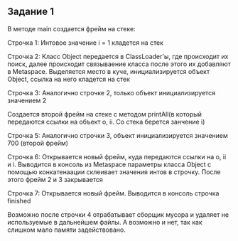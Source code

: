 ## Задание 1
В методе main создается фрейм на стеке:

Строчка 1: Интовое значение i = 1 кладется на стек

Строчка 2: Класс Оbject передается в ClassLoader'ы, где происходит их поиск, далее происходит связываение класса после этого их добавляют в Metaspace. Выделяется место в куче, инициализируется объект Object, ссылка на него кладется на стек

Строчка 3: Аналогично строчке 2, только объект инициализируется значением 2

Создается второй фрейм на стеке с методом printAll(в который передаются ссылки на объект o, ii. Со стека берется занчение i) 

Строчка 5: Аналогично строчки 3, объект инициализируется значением 700 (второй фрейм)

Строчка 6: Открывается новый фрейм, куда передаются ссылки на о, ii и i. Выводится в консоль из Metaspace параметры класса Object с помощью конкатенаации склеивает значения интов в строчку. После этого фрейм 2 и 3 закрывается

Строчка 7: Открывается новый фрейм. Выводится в консоль строчка finished 

Возможно после строчки 4 отрабатывает сборщик мусора и удаляет не используемые в дальнейшем файлы. А возможно и нет, так как слишком мало памяти задействовано.
